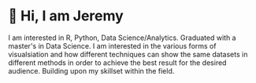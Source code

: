 # 👋 Hi, I am Jeremy

I am interested in R, Python, Data Science/Analytics. Graduated with a master's in Data Science.
I am interested in the various forms of visualsiation and how different techniques can show the same datasets in different methods in order to achieve the best result for the desired audience. Building upon my skillset within the field. 



<!---
jezzaayt/jezzaayt is a ✨ special ✨ repository because its `README.md` (this file) appears on your GitHub profile.
You can click the Preview link to take a look at your changes.
--->
